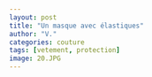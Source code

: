 ```yaml
---
layout: post
title: "Un masque avec élastiques"
author: "V."
categories: couture
tags: [vetement, protection]
image: 20.JPG
---
```

